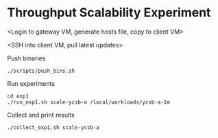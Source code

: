 # Throughput Scalability Experiment

<Login to gateway VM, generate hosts file, copy to client VM>

<SSH into client VM, pull latest updates>

Push binaries

```
./scripts/push_bins.sh
```

Run  experiments

```
cd exp1
./run_exp1.sh scale-ycsb-a /local/workloads/ycsb-a-1m
```

Collect and print results

```
./collect_exp1.sh scale-ycsb-a
```



